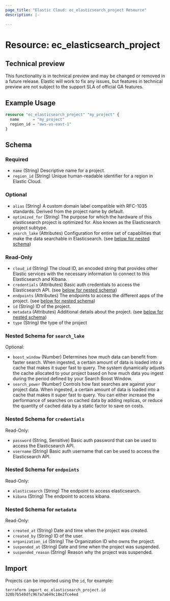 ```yaml
---
page_title: "Elastic Cloud: ec_elasticsearch_project Resource"
description: |-
  
---
```


# Resource: ec_elasticsearch_project

## Technical preview

This functionality is in technical preview and may be changed or removed in a future release.
Elastic will work to fix any issues, but features in technical preview are not subject to the support SLA of official GA features.



## Example Usage

```terraform
resource "ec_elasticsearch_project" "my_project" {
  name      = "my_project"
  region_id = "aws-us-east-1"
}
```

<!-- schema generated by tfplugindocs -->
## Schema

### Required

- `name` (String) Descriptive name for a project.
- `region_id` (String) Unique human-readable identifier for a region in Elastic Cloud.

### Optional

- `alias` (String) A custom domain label compatible with RFC-1035 standards. Derived from the project name by default.
- `optimized_for` (String) The purpose for which the hardware of this elasticsearch project is optimized for. Also known as the Elasticsearch project subtype.
- `search_lake` (Attributes) Configuration for entire set of capabilities that make the data searchable in Elasticsearch. (see [below for nested schema](#nestedatt--search_lake))

### Read-Only

- `cloud_id` (String) The cloud ID, an encoded string that provides other Elastic services with the necessary information to connect to this Elasticsearch and Kibana.
- `credentials` (Attributes) Basic auth credentials to access the Elasticsearch API. (see [below for nested schema](#nestedatt--credentials))
- `endpoints` (Attributes) The endpoints to access the different apps of the project. (see [below for nested schema](#nestedatt--endpoints))
- `id` (String) ID of the project.
- `metadata` (Attributes) Additional details about the project. (see [below for nested schema](#nestedatt--metadata))
- `type` (String) the type of the project

<a id="nestedatt--search_lake"></a>
### Nested Schema for `search_lake`

Optional:

- `boost_window` (Number) Determines how much data can benefit from faster search. When ingested, a certain amount of data is loaded into a cache that makes it super fast to query. The system dynamically adjusts the cache allocated to your project based on how much data you ingest during the period defined by your Search Boost Window.
- `search_power` (Number) Controls how fast searches are against your project data. When ingested, a certain amount of data is loaded into a cache that makes it super fast to query. You can either increase the performance of searches on cached data by adding replicas, or reduce the quantity of cached data by a static factor to save on costs.


<a id="nestedatt--credentials"></a>
### Nested Schema for `credentials`

Read-Only:

- `password` (String, Sensitive) Basic auth password that can be used to access the Elasticsearch API.
- `username` (String) Basic auth username that can be used to access the Elasticsearch API.


<a id="nestedatt--endpoints"></a>
### Nested Schema for `endpoints`

Read-Only:

- `elasticsearch` (String) The endpoint to access elasticsearch.
- `kibana` (String) The endpoint to access kibana.


<a id="nestedatt--metadata"></a>
### Nested Schema for `metadata`

Read-Only:

- `created_at` (String) Date and time when the project was created.
- `created_by` (String) ID of the user.
- `organization_id` (String) The Organization ID who owns the project.
- `suspended_at` (String) Date and time when the project was suspended.
- `suspended_reason` (String) Reason why the project was suspended.

## Import

Projects can be imported using the `id`, for example:

```shell
terraform import ec_elasticsearch_project.id 320b7b540dfc967a7a649c18e2fce4ed
```
